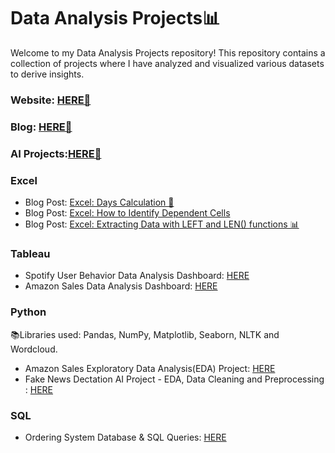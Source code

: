 # Data Analysis Projects📊
Welcome to my Data Analysis Projects repository! 
This repository contains a collection of projects where I have analyzed and visualized various datasets to derive insights.

### Website: [HERE🥳](https://www.yannes8.wordpress.com)
### Blog: [HERE📝](https://yannes8.wordpress.com/blog-2)
### AI Projects:[HERE🤖](https://github.com/yanneskly/AI-Projects)

### Excel 
- Blog Post: [Excel: Days Calculation 🚀](https://yannes8.wordpress.com/2024/02/05/excel-tips-days-calculation-%f0%9f%9a%80/)
- Blog Post: [Excel: How to Identify Dependent Cells](https://yannes8.wordpress.com/2024/02/05/excel-how-to-identify-dependent-cells/)
- Blog Post: [Excel: Extracting Data with LEFT and LEN() functions 📊](https://yannes8.wordpress.com/2024/02/08/excel-extracting-data-with-left-and-len-functions-%f0%9f%93%8a/)
### Tableau  
- Spotify User Behavior Data Analysis Dashboard: [HERE](https://public.tableau.com/views/SpotifyUserBahaviour/Dashboard1?:language=en-GB&:display_count=n&:origin=viz_share_link)
- Amazon Sales Data Analysis Dashboard: [HERE](https://public.tableau.com/views/AmazonSales_17037846440290/Dashboard1?:language=en-GB&:display_count=n&:origin=viz_share_link)
### Python 
📚Libraries used: Pandas, NumPy, Matplotlib, Seaborn, NLTK and Wordcloud.
- Amazon Sales Exploratory Data Analysis(EDA) Project: [HERE](https://github.com/yanneskly/Data-Analysis-Projects/blob/4d583cc4e407cb975f045e57032800bc69ce0015/Python-AmazonSalesEDA%26Cleaning.ipynb.ipynb)
- Fake News Dectation AI Project - EDA, Data Cleaning and Preprocessing : [HERE](https://github.com/yanneskly/AI-Projects/blob/88110bde5834331b5d87bc8048f3005890f4aceb/FakeNewsDetection_EDA%26Cleaning.ipynb)
### SQL
- Ordering System Database & SQL Queries: [HERE](https://github.com/yanneskly/Data-Analysis-Projects/blob/3503eb71d6b9b6b33cf6bf3c6957bf12be4641c7/SQL-Database%26Queries.ipynb)



